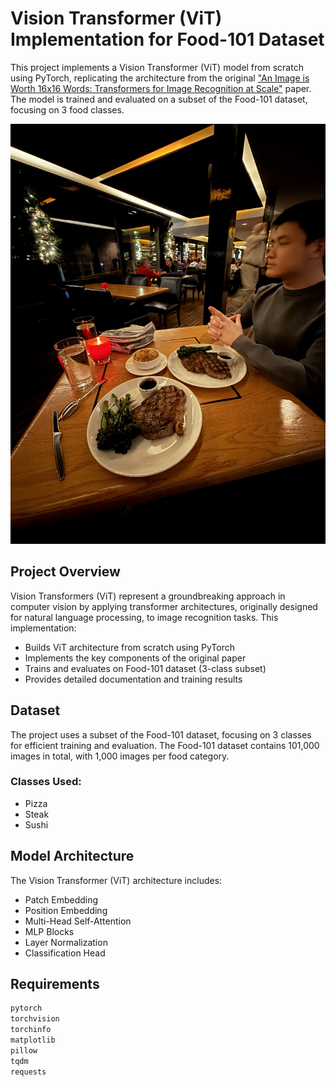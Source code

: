 # Vision Transformer (ViT) Implementation for Food-101 Dataset

This project implements a Vision Transformer (ViT) model from scratch using PyTorch, replicating the architecture from the original ["An Image is Worth 16x16 Words: Transformers for Image Recognition at Scale"](https://arxiv.org/abs/2010.11929) paper. The model is trained and evaluated on a subset of the Food-101 dataset, focusing on 3 food classes.

![Steak Example](https://raw.githubusercontent.com/GilbertHarijanto/PyTorch-ViT-Paper-Replicating/main/steak.jpg)

## Project Overview

Vision Transformers (ViT) represent a groundbreaking approach in computer vision by applying transformer architectures, originally designed for natural language processing, to image recognition tasks. This implementation:

- Builds ViT architecture from scratch using PyTorch
- Implements the key components of the original paper
- Trains and evaluates on Food-101 dataset (3-class subset)
- Provides detailed documentation and training results

## Dataset

The project uses a subset of the Food-101 dataset, focusing on 3 classes for efficient training and evaluation. The Food-101 dataset contains 101,000 images in total, with 1,000 images per food category.

### Classes Used:
- Pizza
- Steak
- Sushi

## Model Architecture

The Vision Transformer (ViT) architecture includes:

- Patch Embedding
- Position Embedding
- Multi-Head Self-Attention
- MLP Blocks
- Layer Normalization
- Classification Head

## Requirements

```bash
pytorch
torchvision
torchinfo
matplotlib
pillow
tqdm
requests
